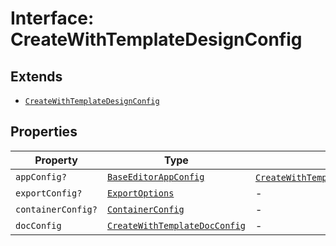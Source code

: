 # Interface: CreateWithTemplateDesignConfig

## Extends

- [`CreateWithTemplateDesignConfig`](../../../../editor/design-config-types/interfaces/create-with-template-design-config.md)

## Properties

| Property | Type | Overrides | Inherited from |
| ------ | ------ | ------ | ------ |
| `appConfig?` | [`BaseEditorAppConfig`](../../../../editor/app-config-types/interfaces/base-editor-app-config.md) | [`CreateWithTemplateDesignConfig`](../../../../editor/design-config-types/interfaces/create-with-template-design-config.md).`appConfig` | - |
| `exportConfig?` | [`ExportOptions`](../../../../export-config-types/type-aliases/export-options.md) | - | [`CreateWithTemplateDesignConfig`](../../../../editor/design-config-types/interfaces/create-with-template-design-config.md).`exportConfig` |
| `containerConfig?` | [`ContainerConfig`](../../../../container-config-types/type-aliases/container-config.md) | - | [`CreateWithTemplateDesignConfig`](../../../../editor/design-config-types/interfaces/create-with-template-design-config.md).`containerConfig` |
| `docConfig` | [`CreateWithTemplateDocConfig`](../../../../editor/doc-config-types/interfaces/create-with-template-doc-config.md) | - | [`CreateWithTemplateDesignConfig`](../../../../editor/design-config-types/interfaces/create-with-template-design-config.md).`docConfig` |

